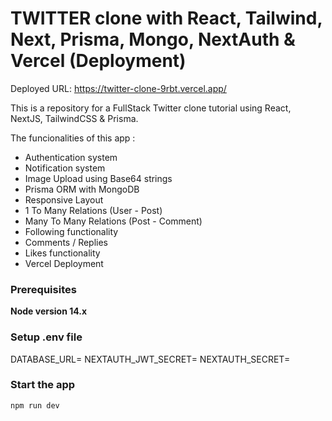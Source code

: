# TWITTER clone with React, Tailwind, Next, Prisma, Mongo, NextAuth & Vercel (Deployment)

Deployed URL: https://twitter-clone-9rbt.vercel.app/

This is a repository for a FullStack Twitter clone tutorial using React, NextJS, TailwindCSS & Prisma.


The funcionalities of this app :

- Authentication system
- Notification system
- Image Upload using Base64 strings
- Prisma ORM with MongoDB
- Responsive Layout
- 1 To Many Relations (User - Post)
- Many To Many Relations (Post - Comment)
- Following functionality
- Comments / Replies
- Likes functionality
- Vercel Deployment

### Prerequisites

**Node version 14.x**


### Setup .env file

DATABASE_URL=
NEXTAUTH_JWT_SECRET=
NEXTAUTH_SECRET=

### Start the app

```shell
npm run dev
```
